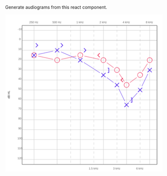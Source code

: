 Generate audiograms from this react component.  

![Sample with noise induced hearing loss](https://github.com/rookwood/audiogram.js/blob/main/demo/sample.svg)

